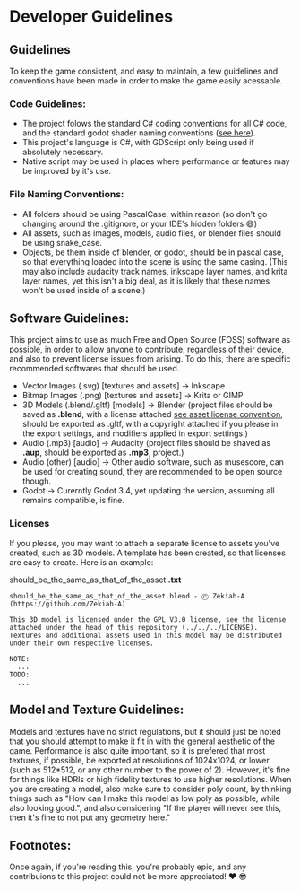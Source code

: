 Developer Guidelines
=======

## Guidelines

To keep the game consistent, and easy to maintain, a few guidelines and conventions have been made in order to make the game easily acessable.
  
### Code Guidelines:
- The project folows the standard C# coding conventions for all C# code, and the standard godot shader naming conventions ([see here](https://docs.microsoft.com/en-us/dotnet/csharp/fundamentals/coding-style/coding-conventions)).
- This project's language is C#, with GDScript only being used if absolutely necessary.
- Native script may be used in places where performance or features may be improved by it's use.

### File Naming Conventions:
- All folders should be using PascalCase, within reason (so don't go changing around the .gitignore, or your IDE's hidden folders 😅️)
- All assets, such as images, models, audio files, or blender files should be using snake_case.
- Objects, be them inside of blender, or godot, should be in pascal case, so that everything loaded into the scene is using the same casing. (This may also include audacity track names, inkscape layer names, and krita layer names, yet this isn't a big deal, as it is likely that these names won't be used inside of a scene.) 


## Software Guidelines:

This project aims to use as much Free and Open Source (FOSS) software as possible, in order to allow anyone to contribute, regardless of their device, and also to prevent license issues from arising. To do this, there are specific recommended softwares that should be used.

- Vector Images (.svg) [textures and assets] -> Inkscape
- Bitmap Images (.png) [textures and assets] -> Krita or GIMP
- 3D Models (.blend/.gltf) [models] -> Blender (project files should be saved as __.blend__, with a license attached [see asset license convention](#Licenses), should be exported as .gltf, with a copyright attached if you please in the export settings, and modifiers applied in export settings.)
- Audio (.mp3) [audio] -> Audacity (project files should be shaved as __.aup__, should be exported as __.mp3__, project.)
- Audio (other) [audio] -> Other audio software, such as musescore, can be used for creating sound, they are recommended to be open source though.
- Godot -> Curerntly Godot 3.4, yet updating the version, assuming all remains compatible, is fine.

### Licenses
If you please, you may want to attach a separate license to assets you've created, such as 3D models. A template has been created, so that licenses are easy to create. Here is an example:

should_be_the_same_as_that_of_the_asset __.txt__
```
should_be_the_same_as_that_of_the_asset.blend - Ⓒ Zekiah-A (https://github.com/Zekiah-A)

This 3D model is licensed under the GPL V3.0 license, see the license attached under the head of this repository (../../../LICENSE). Textures and additional assets used in this model may be distributed under their own respective licenses.

NOTE:
  ...
TODO:
  ...
```

## Model and Texture Guidelines:

Models and textures have no strict regulations, but it should just be noted that you should attempt to make it fit in with the general aesthetic of the game. Performance is also quite important, so it is prefered that most textures, if possible, be exported at resolutions of 1024x1024, or lower (such as 512*512, or any other number to the power of 2). However, it's fine for things like HDRIs or high fidelity textures to use higher resolutions. When you are creating a model, also make sure to consider poly count, by thinking things such as "How can I make this model as low poly as possible, while also looking good.", and also considering "If the player will never see this, then it's fine to not put any geometry here."

## Footnotes:
Once again, if you're reading this, you're probably epic, and any contribuions to this project could not be more appreciated! ❤️ 😎️

